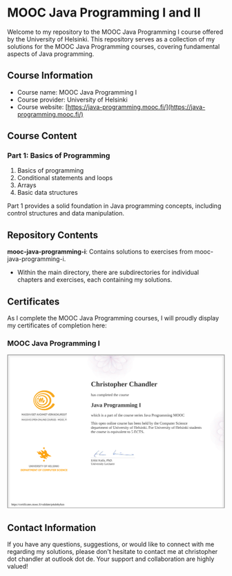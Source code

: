 # MOOC Java Programming I and II
Welcome to my repository to the MOOC Java Programming I course offered by the University of Helsinki. 
This repository serves as a collection of my  solutions for the MOOC Java Programming courses, 
covering fundamental aspects of Java programming.

## Course Information

- Course name: MOOC Java Programming I
- Course provider: University of Helsinki
- Course website: [https://java-programming.mooc.fi/](https://java-programming.mooc.fi/)

## Course Content

### Part 1: Basics of Programming
1. Basics of programming
2. Conditional statements and loops
3. Arrays
4. Basic data structures

Part 1 provides a solid foundation in Java programming concepts, including control structures and data manipulation.

## Repository Contents
**mooc-java-programming-i**: Contains solutions to exercises from mooc-java-programming-i.
* Within the main directory, there are subdirectories for individual chapters and exercises, each containing my solutions.

## Certificates
As I complete the MOOC Java Programming courses, I will proudly display my certificates of completion here:

### MOOC Java Programming I
![Certificate for MOOC Java Programming I](certificate-java-programming-i.png)
 
## Contact Information
If you have any questions, suggestions, or would like to connect with me regarding my solutions,
please don't hesitate to contact me at christopher dot chandler at outlook dot de.
Your support and collaboration are highly valued!